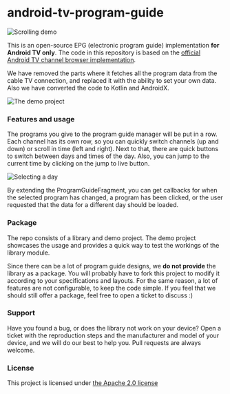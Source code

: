 android-tv-program-guide
========================

![Scrolling demo](https://raw.githubusercontent.com/egeniq/android-tv-program-guide/master/documentation/scrolling.gif)

This is an open-source EPG (electronic program guide) implementation **for Android TV only**.
The code in this repository is based on the [official Android TV channel browser implementation](https://android.googlesource.com/platform/packages/apps/TV/+/android-live-tv/src/com/android/tv/guide/).

We have removed the parts where it fetches all the program data from the cable TV connection, and
replaced it with the ability to set your own data. Also we have converted the code to Kotlin and AndroidX.

![The demo project](https://raw.githubusercontent.com/egeniq/android-tv-program-guide/master/documentation/demo_overview.png)


### Features and usage

The programs you give to the program guide manager will be put in a row. Each channel has its own row,
so you can quickly switch channels (up and down) or scroll in time (left and right). Next to that, there 
are quick buttons to switch between days and times of the day. Also, you can jump to the current time
by clicking on the jump to live button.

![Selecting a day](https://raw.githubusercontent.com/egeniq/android-tv-program-guide/master/documentation/day_selector.png)

By extending the ProgramGuideFragment, you can get callbacks for when the selected program has changed,
a program has been clicked, or the user requested that the data for a different day should be loaded.


### Package

The repo consists of a library and demo project. The demo project showcases the usage and provides a quick way 
to test the workings of the library module.

Since there can be a lot of program guide designs, we **do not provide** the library as a package.
You will probably have to fork this project to modify it according to your specifications and layouts.
For the same reason, a lot of features are not configurable, to keep the code simple. If you feel that
we should still offer a package, feel free to open a ticket to discuss :)


### Support

Have you found a bug, or does the library not work on your device? Open a ticket with the reproduction
steps and the manufacturer and model of your device, and we will do our best to help you.
Pull requests are always welcome.

### License

This project is licensed under [the Apache 2.0 license](https://raw.githubusercontent.com/egeniq/android-tv-program-guide/master/LICENSE)
